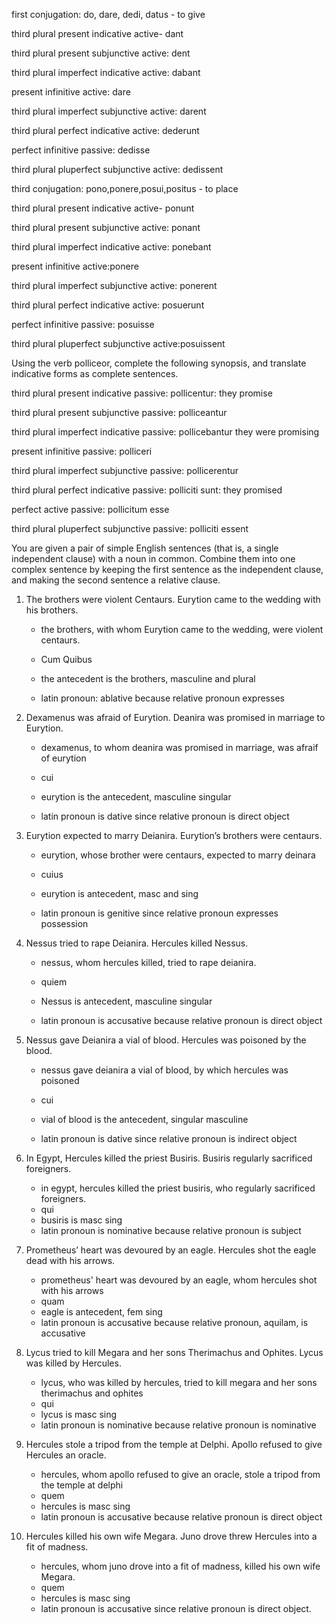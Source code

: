 first conjugation: do, dare, dedi, datus - to give

third plural present indicative active- dant 

third plural present subjunctive active: dent

third plural imperfect indicative active: dabant

present infinitive active: dare

third plural imperfect subjunctive active: darent

third plural perfect indicative active: dederunt

perfect infinitive passive: dedisse

third plural pluperfect subjunctive active: dedissent 

third conjugation: pono,ponere,posui,positus - to place 

third plural present indicative active- ponunt

third plural present subjunctive active: ponant

third plural imperfect indicative active: ponebant

present infinitive active:ponere 

third plural imperfect subjunctive active: ponerent

third plural perfect indicative active: posuerunt

perfect infinitive passive: posuisse

third plural pluperfect subjunctive active:posuissent

Using the verb polliceor, complete the following synopsis, and translate indicative forms as complete sentences.

third plural present indicative passive: pollicentur: they promise

third plural present subjunctive passive: polliceantur

third plural imperfect indicative passive: pollicebantur they were promising

present infinitive passive: polliceri

third plural imperfect subjunctive passive: pollicerentur

third plural perfect indicative passive: polliciti sunt: they promised

perfect active passive: pollicitum esse

third plural pluperfect subjunctive passive: polliciti essent 


You are given a pair of simple English sentences (that is, a single independent clause)
with a noun in common. Combine them into one complex sentence by keeping the first 
sentence as the independent clause, and making the second sentence a relative clause.

1. The brothers were violent Centaurs. Eurytion came to the wedding with his brothers.

    - the brothers, with whom Eurytion came to the wedding, were violent centaurs.
    
    - Cum Quibus 
    
    - the antecedent is the brothers, masculine and plural
    
    - latin pronoun: ablative because relative pronoun expresses 
    
    
2. Dexamenus was afraid of Eurytion. Deanira was promised in marriage to Eurytion.

    - dexamenus, to whom deanira was promised in marriage, was afraif of eurytion
    
    - cui
    
    - eurytion is the antecedent, masculine singular
    
    - latin pronoun is dative since relative pronoun is direct object
    
    
3. Eurytion expected to marry Deianira. Eurytion’s brothers were centaurs.

    - eurytion, whose brother were centaurs, expected to marry deinara 
    
    - cuius 
    
    - eurytion is antecedent, masc and sing
    
    - latin pronoun is genitive since relative pronoun expresses possession
    
    
4. Nessus tried to rape Deianira. Hercules killed Nessus.

    - nessus, whom hercules killed, tried to rape deianira. 
    
    - quiem
    
    - Nessus is antecedent, masculine singular
    
    - latin pronoun is accusative because relative pronoun is direct object

5. Nessus gave Deianira a vial of blood. Hercules was poisoned by the blood.

    - nessus gave deianira a vial of blood, by which hercules was poisoned
    
    - cui
    
    - vial of blood is the antecedent, singular masculine 
    
    - latin pronoun is dative since relative pronoun is indirect object
    
    
6. In Egypt, Hercules killed the priest Busiris. Busiris regularly sacrificed foreigners.

     - in egypt, hercules killed the priest busiris, who regularly sacrificed foreigners.
     - qui
     - busiris is masc sing
     - latin pronoun is nominative because relative pronoun is subject

7. Prometheus’ heart was devoured by an eagle. Hercules shot the eagle dead with his arrows.

    - prometheus' heart was devoured by an eagle, whom hercules shot with his arrows
    - quam
    - eagle is antecedent, fem sing
    - latin pronoun is accusative because relative pronoun, aquilam, is accusative


8. Lycus tried to kill Megara and her sons Therimachus and Ophites. Lycus was killed by Hercules.

    - lycus, who was killed by hercules, tried to kill megara and her sons therimachus          and ophites
    - qui
    - lycus is masc sing
    - latin pronoun is nominative because relative pronoun is nominative


9. Hercules stole a tripod from the temple at Delphi. Apollo refused to give Hercules an oracle.

    - hercules, whom apollo refused to give an oracle, stole a tripod from the temple at        delphi
    - quem
    - hercules is masc sing
    - latin pronoun is accusative because relative pronoun is direct object
   
10. Hercules killed his own wife Megara. Juno drove threw Hercules into a fit of madness.

    - hercules, whom juno drove into a fit of madness, killed his own wife Megara.
    - quem
    - hercules is masc sing
    - latin pronoun is accusative since relative pronoun is direct object. 



